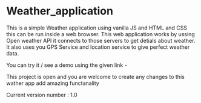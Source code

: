 # Weather_application
This is a simple Weather application using vanilla JS and HTML and CSS this can be run inside a web browser. This web application works by ussing Open weather API it connects to those servers to get detials about weather. It also uses you GPS Service and location service to give perfect weather data.

You can try it / see a demo using the given link - 

This project is open and you are welcome to create any changes to this wather app add amazing functanality 

Current version number : 1.0
